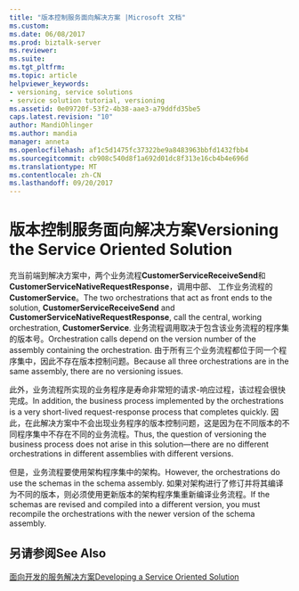 ```yaml
---
title: "版本控制服务面向解决方案 |Microsoft 文档"
ms.custom: 
ms.date: 06/08/2017
ms.prod: biztalk-server
ms.reviewer: 
ms.suite: 
ms.tgt_pltfrm: 
ms.topic: article
helpviewer_keywords:
- versioning, service solutions
- service solution tutorial, versioning
ms.assetid: 0e09720f-53f2-4b38-aae3-a79ddfd35be5
caps.latest.revision: "10"
author: MandiOhlinger
ms.author: mandia
manager: anneta
ms.openlocfilehash: af1c5d1475fc37322be9a8483963bbfd1432fbb4
ms.sourcegitcommit: cb908c540d8f1a692d01dc8f313e16cb4b4e696d
ms.translationtype: MT
ms.contentlocale: zh-CN
ms.lasthandoff: 09/20/2017
---
```

# <a name="versioning-the-service-oriented-solution"></a><span data-ttu-id="60893-102">版本控制服务面向解决方案</span><span class="sxs-lookup"><span data-stu-id="60893-102">Versioning the Service Oriented Solution</span></span>
<span data-ttu-id="60893-103">充当前端到解决方案中，两个业务流程**CustomerServiceReceiveSend**和**CustomerServiceNativeRequestResponse**，调用中部、 工作业务流程的**CustomerService**。</span><span class="sxs-lookup"><span data-stu-id="60893-103">The two orchestrations that act as front ends to the solution, **CustomerServiceReceiveSend** and **CustomerServiceNativeRequestResponse**, call the central, working orchestration, **CustomerService**.</span></span> <span data-ttu-id="60893-104">业务流程调用取决于包含该业务流程的程序集的版本号。</span><span class="sxs-lookup"><span data-stu-id="60893-104">Orchestration calls depend on the version number of the assembly containing the orchestration.</span></span> <span data-ttu-id="60893-105">由于所有三个业务流程都位于同一个程序集中，因此不存在版本控制问题。</span><span class="sxs-lookup"><span data-stu-id="60893-105">Because all three orchestrations are in the same assembly, there are no versioning issues.</span></span>  
  
 <span data-ttu-id="60893-106">此外，业务流程所实现的业务程序是寿命非常短的请求-响应过程，该过程会很快完成。</span><span class="sxs-lookup"><span data-stu-id="60893-106">In addition, the business process implemented by the orchestrations is a very short-lived request-response process that completes quickly.</span></span> <span data-ttu-id="60893-107">因此，在此解决方案中不会出现业务程序的版本控制问题，这是因为在不同版本的不同程序集中不存在不同的业务流程。</span><span class="sxs-lookup"><span data-stu-id="60893-107">Thus, the question of versioning the business process does not arise in this solution—there are no different orchestrations in different assemblies with different versions.</span></span>  
  
 <span data-ttu-id="60893-108">但是，业务流程要使用架构程序集中的架构。</span><span class="sxs-lookup"><span data-stu-id="60893-108">However, the orchestrations do use the schemas in the schema assembly.</span></span> <span data-ttu-id="60893-109">如果对架构进行了修订并将其编译为不同的版本，则必须使用更新版本的架构程序集重新编译业务流程。</span><span class="sxs-lookup"><span data-stu-id="60893-109">If the schemas are revised and compiled into a different version, you must recompile the orchestrations with the newer version of the schema assembly.</span></span>  
  
## <a name="see-also"></a><span data-ttu-id="60893-110">另请参阅</span><span class="sxs-lookup"><span data-stu-id="60893-110">See Also</span></span>  
 [<span data-ttu-id="60893-111">面向开发的服务解决方案</span><span class="sxs-lookup"><span data-stu-id="60893-111">Developing a Service Oriented Solution</span></span>](../core/developing-a-service-oriented-solution.md)